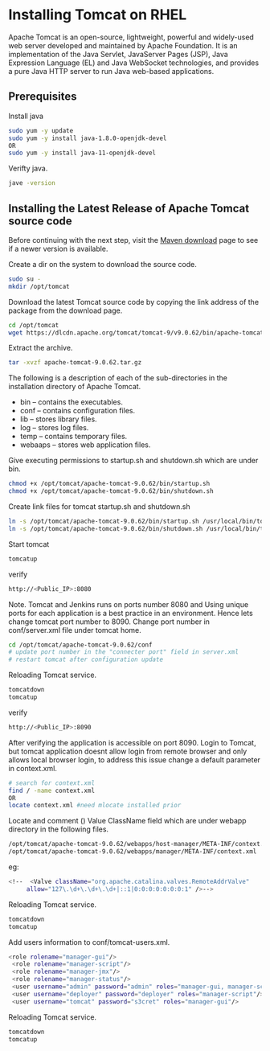 # Installing Tomcat on RHEL

Apache Tomcat is an open-source, lightweight, powerful and widely-used web server developed and maintained by Apache Foundation. It is an implementation of the Java Servlet, JavaServer Pages (JSP), Java Expression Language (EL) and Java WebSocket technologies, and provides a pure Java HTTP server to run Java web-based applications.

## Prerequisites

Install java

```bash
sudo yum -y update
sudo yum -y install java-1.8.0-openjdk-devel
OR
sudo yum -y install java-11-openjdk-devel
```

Verifty java.

```bash
jave -version
```

## Installing the Latest Release of Apache Tomcat source code

Before continuing with the next step, visit the [Maven download](https://tomcat.apache.org/download-90.cgi) page to see if a newer version is available.

Create a dir on the system to download the source code.

```bash
sudo su -
mkdir /opt/tomcat
```

Download the latest Tomcat source code by copying the link address of the package from the download page.

```bash
cd /opt/tomcat
wget https://dlcdn.apache.org/tomcat/tomcat-9/v9.0.62/bin/apache-tomcat-9.0.62.tar.gz
```

Extract the archive.

```bash
tar -xvzf apache-tomcat-9.0.62.tar.gz
```

The following is a description of each of the sub-directories in the installation directory of Apache Tomcat.

- bin – contains the executables.
- conf – contains configuration files.
- lib – stores library files.
- log – stores log files.
- temp – contains temporary files.
- webaaps – stores web application files.

Give executing permissions to startup.sh and shutdown.sh which are under bin.

```bash
chmod +x /opt/tomcat/apache-tomcat-9.0.62/bin/startup.sh 
chmod +x /opt/tomcat/apache-tomcat-9.0.62/bin/shutdown.sh
```

Create link files for tomcat startup.sh and shutdown.sh

```bash
ln -s /opt/tomcat/apache-tomcat-9.0.62/bin/startup.sh /usr/local/bin/tomcatup
ln -s /opt/tomcat/apache-tomcat-9.0.62/bin/shutdown.sh /usr/local/bin/tomcatdown
```

Start tomcat

```bash
tomcatup
```

verify

```bash
http://<Public_IP>:8080
```

Note. Tomcat and Jenkins runs on ports number 8080 and Using unique ports for each application is a best practice in an environment. Hence lets change tomcat port number to 8090. Change port number in conf/server.xml file under tomcat home.

```bash
cd /opt/tomcat/apache-tomcat-9.0.62/conf
# update port number in the "connecter port" field in server.xml
# restart tomcat after configuration update
```

Reloading Tomcat service.

```bash
tomcatdown
tomcatup
```

verify

```bash
http://<Public_IP>:8090
```

After verifying the application is accessible on port 8090. Login to Tomcat, but tomcat application doesnt allow login from remote browser and only allows local browser login, to address this issue change a default parameter in context.xml.

```bash
# search for context.xml
find / -name context.xml
OR
locate context.xml #need mlocate installed prior
```

Locate and comment () Value ClassName field which are under webapp directory in the following files.

```bash
/opt/tomcat/apache-tomcat-9.0.62/webapps/host-manager/META-INF/context.xml
/opt/tomcat/apache-tomcat-9.0.62/webapps/manager/META-INF/context.xml
```

eg:

```bash
<!--  <Valve className="org.apache.catalina.valves.RemoteAddrValve"
     allow="127\.\d+\.\d+\.\d+|::1|0:0:0:0:0:0:0:1" />-->
```

Reloading Tomcat service.

```bash
tomcatdown
tomcatup
```

Add users information to conf/tomcat-users.xml.

```bash
<role rolename="manager-gui"/>
 <role rolename="manager-script"/>
 <role rolename="manager-jmx"/>
 <role rolename="manager-status"/>
 <user username="admin" password="admin" roles="manager-gui, manager-script, manager-jmx, manager-status"/>
 <user username="deployer" password="deployer" roles="manager-script"/>
 <user username="tomcat" password="s3cret" roles="manager-gui"/>
```

Reloading Tomcat service.

```bash
tomcatdown
tomcatup
```
